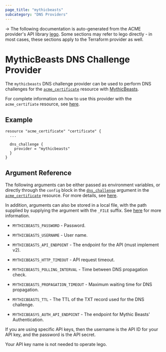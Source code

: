 ```yaml
---
page_title: "mythicbeasts"
subcategory: "DNS Providers"
---
```


-> The following documentation is auto-generated from the ACME
provider's API library [lego](https://go-acme.github.io/lego/).  Some
sections may refer to lego directly - in most cases, these sections
apply to the Terraform provider as well.

# MythicBeasts DNS Challenge Provider

The `mythicbeasts` DNS challenge provider can be used to perform DNS challenges for
the [`acme_certificate`][resource-acme-certificate] resource with
[MythicBeasts](https://www.mythic-beasts.com/).

[resource-acme-certificate]: ./certificate.md

For complete information on how to use this provider with the `acme_certifiate`
resource, see [here][resource-acme-certificate-dns-challenges].

[resource-acme-certificate-dns-challenges]: ./certificate.md#using-dns-challenges

## Example

```hcl
resource "acme_certificate" "certificate" {
  ...

  dns_challenge {
    provider = "mythicbeasts"
  }
}
```
## Argument Reference

The following arguments can be either passed as environment variables, or
directly through the `config` block in the
[`dns_challenge`][resource-acme-certificate-dns-challenge-arg] argument in the
[`acme_certificate`][resource-acme-certificate] resource. For more details, see
[here][resource-acme-certificate-dns-challenges].

[resource-acme-certificate-dns-challenge-arg]: ./certificate.md#dns_challenge

In addition, arguments can also be stored in a local file, with the path
supplied by supplying the argument with the `_FILE` suffix. See
[here][acme-certificate-file-arg-example] for more information.

[acme-certificate-file-arg-example]: ./certificate.md#using-variable-files-for-provider-arguments

* `MYTHICBEASTS_PASSWORD` - Password.
* `MYTHICBEASTS_USERNAME` - User name.

* `MYTHICBEASTS_API_ENDPOINT` - The endpoint for the API (must implement v2).
* `MYTHICBEASTS_HTTP_TIMEOUT` - API request timeout.
* `MYTHICBEASTS_POLLING_INTERVAL` - Time between DNS propagation check.
* `MYTHICBEASTS_PROPAGATION_TIMEOUT` - Maximum waiting time for DNS propagation.
* `MYTHICBEASTS_TTL` - The TTL of the TXT record used for the DNS challenge.
* `MYTHICBEASYS_AUTH_API_ENDPOINT` - The endpoint for Mythic Beasts' Authentication.

If you are using specific API keys, then the username is the API ID for your API key, and the password is the API secret.

Your API key name is not needed to operate lego.

